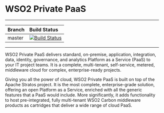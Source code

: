 # WSO2 Private PaaS

---
|  Branch | Build Status |
| :------ |:------------ | 
| master  | [![Build Status](https://wso2.org/jenkins/buildStatus/icon?job=product-private-paas)](https://wso2.org/jenkins/job/product-private-paas/) |
---

WSO2 Private PaaS delivers standard, on-premise, application, integration, data, identity, governance, and analytics Platform as a Service (PaaS) to your IT project teams. It is a complete, multi-tenant, self-service, metered, middleware cloud for complex, enterprise-ready projects.

Giving you all the power of cloud, WSO2 Private PaaS is built on top of the Apache Stratos project. It is the most complete, enterprise-grade solution, offering an open Platform as a Service, enriched with all the generic features that a PaaS would include. More significantly, it adds functionality to host pre-integrated, fully multi-tenant WSO2 Carbon middleware products as cartridges that deliver a wide range of cloud PaaS.

